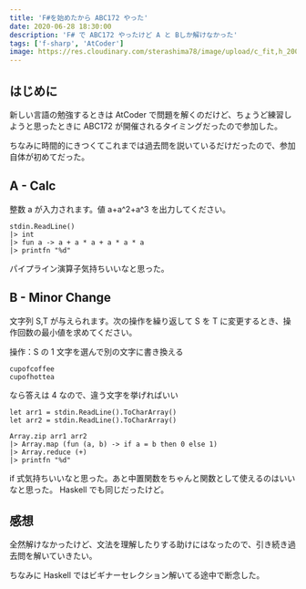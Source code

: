 ```yaml
---
title: 'F#を始めたから ABC172 やった'
date: 2020-06-28 18:30:00
description: 'F# で ABC172 やったけど A と Bしか解けなかった'
tags: ['f-sharp', 'AtCoder']
image: https://res.cloudinary.com/sterashima78/image/upload/c_fit,h_200,w_320/v1596859521/blog/fsharp
---
```


## はじめに

新しい言語の勉強するときは AtCoder で問題を解くのだけど、ちょうど練習しようと思ったときに ABC172 が開催されるタイミングだったので参加した。

ちなみに時間的にきつくてこれまでは過去問を説いているだけだったので、参加自体が初めてだった。

## A - Calc

整数 a が入力されます。値 a+a^2+a^3 を出力してください。

```
stdin.ReadLine()
|> int
|> fun a -> a + a * a + a * a * a
|> printfn "%d"
```

パイプライン演算子気持ちいいなと思った。

## B - Minor Change

文字列 S,T が与えられます。次の操作を繰り返して S を T に変更するとき、操作回数の最小値を求めてください。

操作：S の 1 文字を選んで別の文字に書き換える

```
cupofcoffee
cupofhottea
```

なら答えは 4 なので、違う文字を挙げればいい

```
let arr1 = stdin.ReadLine().ToCharArray()
let arr2 = stdin.ReadLine().ToCharArray()

Array.zip arr1 arr2
|> Array.map (fun (a, b) -> if a = b then 0 else 1)
|> Array.reduce (+)
|> printfn "%d"
```

if 式気持ちいいなと思った。あと中置関数をちゃんと関数として使えるのはいいなと思った。
Haskell でも同じだったけど。

## 感想

全然解けなかったけど、文法を理解したりする助けにはなったので、引き続き過去問を解いていきたい。

ちなみに Haskell ではビギナーセレクション解いてる途中で断念した。
